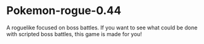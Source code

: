 # Pokemon-rogue-0.44
A roguelike focused on boss battles. If you want to see what could be done with scripted boss battles, this game is made for you!
